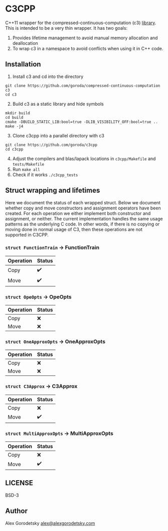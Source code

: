 # C3CPP
C++11 wrapper for the compressed-continuous-computation (c3) [library](https://github.com/goroda/compressed-continuous-computation). This is intended to be a very thin wrapper. It has two goals:

1. Provides lifetime management to avoid manual memory allocation and deallocation 
2. To wrap c3 in a namespace to avoid conflicts when using it in C++ code. 

## Installation 

1. Install c3 and cd into the directory
```
git clone https://github.com/goroda/compressed-continuous-computation c3
cd c3
```
2. Build c3 as a static library and hide symbols
```
mkdir build
cd build
cmake -DBUILD_STATIC_LIB:bool=true -DLIB_VISIBILITY_OFF:bool=true ..
make -j4
```
3. Clone c3cpp into a parallel directory with c3
```
git clone https://github.com/goroda/c3cpp
cd c3cpp
```
4. Adjust the compilers and blas/lapack locations in `c3cpp/Makefile` and `tests/Makefile`
5. Run `make all`
6. Check if it works `./c3cpp_tests`


## Struct wrapping and lifetimes

Here we document the status of each wrapped struct. Below we document whether copy and move constructors and assignment operators have been created. For each operation we either implement both constructor and assignment, or neither. The current implementation handles the same usage patterns as the underlying C code. In other words, if there is no copying or moving done in normal usage of C3, then these operations are not supported in C3CPP.


### `struct FunctionTrain` &rarr; FunctionTrain
Operation | Status 
:-------- | :----------
Copy  | :heavy_check_mark:
Move  | :heavy_check_mark:

### `struct OpeOpts` &rarr; OpeOpts
Operation | Status 
:-------- | :----------
Copy  | :x:
Move  | :x:

### `struct OneApproxOpts` &rarr; OneApproxOpts
Operation | Status 
:-------- | :----------
Copy  | :x:
Move  | :x:


### `struct C3Approx` &rarr;  C3Approx
| Operation | Status             |
|-----------|--------------------|
| Copy      | :x:                |
| Move      | :heavy_check_mark: |

### `struct MultiApproxOpts` &rarr;  MultiApproxOpts

| Operation | Status             |
|-----------|--------------------|
| Copy      | :x:                |
| Move      | :heavy_check_mark: |




## LICENSE
BSD-3 

## Author
Alex Gorodetsky alex@alexgorodetsky.com
